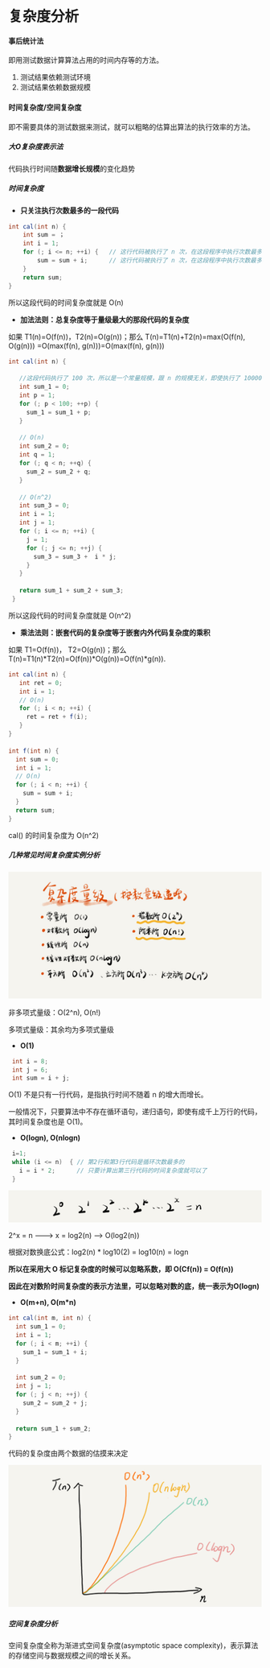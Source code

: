 # 复杂度分析

#### 事后统计法

即用测试数据计算算法占用的时间内存等的方法。

1. 测试结果依赖测试环境
2. 测试结果依赖数据规模

#### 时间复杂度/空间复杂度

即不需要具体的测试数据来测试，就可以粗略的估算出算法的执行效率的方法。

##### 大O复杂度表示法

代码执行时间随**数据增长规模**的变化趋势

##### 时间复杂度

* **只关注执行次数最多的一段代码**

```java
int cal(int n) {
    int sum = ；
    int i = 1;
    for (; i <= n; ++i) {   // 这行代码被执行了 n 次，在这段程序中执行次数最多
        sum = sum + i;      // 这行代码被执行了 n 次，在这段程序中执行次数最多
    }
    return sum;
}
```

所以这段代码的时间复杂度就是 O\(n\)

* **加法法则：总复杂度等于量级最大的那段代码的复杂度**

如果 T1\(n\)=O\(f\(n\)\)，T2\(n\)=O\(g\(n\)\)；那么 T\(n\)=T1\(n\)+T2\(n\)=max\(O\(f\(n\), O\(g\(n\)\)\) =O\(max\(f\(n\), g\(n\)\)\)=O\(max\(f\(n\), g\(n\)\)\)

```java
int cal(int n) {

   //这段代码执行了 100 次，所以是一个常量规模，跟 n 的规模无关，即使执行了 10000000 次，对增长趋势并没有影响
   int sum_1 = 0;
   int p = 1;
   for (; p < 100; ++p) {
     sum_1 = sum_1 + p;
   }

   // O(n)
   int sum_2 = 0;
   int q = 1;
   for (; q < n; ++q) {
     sum_2 = sum_2 + q;
   }

   // O(n^2)
   int sum_3 = 0;
   int i = 1;
   int j = 1;
   for (; i <= n; ++i) {
     j = 1; 
     for (; j <= n; ++j) {
       sum_3 = sum_3 +  i * j;
     }
   }

   return sum_1 + sum_2 + sum_3;
 }
```

所以这段代码的时间复杂度就是 O\(n^2\)

* **乘法法则：嵌套代码的复杂度等于嵌套内外代码复杂度的乘积**

如果 T1=O\(f\(n\)\)， T2=O\(g\(n\)\)；那么T\(n\)=T1\(n\)\*T2\(n\)=O\(f\(n\)\)\*O\(g\(n\)\)=O\(f\(n\)\*g\(n\)\).

```java
int cal(int n) {
   int ret = 0; 
   int i = 1;
   // O(n)
   for (; i < n; ++i) {
     ret = ret + f(i);
   } 
} 
 
int f(int n) {
  int sum = 0;
  int i = 1;
  // O(n)
  for (; i < n; ++i) {
    sum = sum + i;
  } 
  return sum;
}
```

cal\(\) 的时间复杂度为 O\(n^2\)

##### 几种常见时间复杂度实例分析

![](./assets/complexitypic.png)

非多项式量级：O(2^n), O(n!)

多项式量级：其余均为多项式量级

- **O(1)**

```java
 int i = 8;
 int j = 6;
 int sum = i + j;
```

O(1) 不是只有一行代码，是指执行时间不随着 n 的增大而增长。

一般情况下，只要算法中不存在循环语句，递归语句，即使有成千上万行的代码，其时间复杂度也是 O(1)。

- **O(logn), O(nlogn)**

```java
 i=1;
 while (i <= n)  { // 第2行和第3行代码是循环次数最多的
   i = i * 2;      // 只要计算出第三行代码的时间复杂度就可以了
 }
```

![logn](./assets/logn.jpg)

2^x = n ---> x = log2(n) —> O(log2(n))

根据对数换底公式：log2(n) * log10(2) = log10(n) = logn

**所以在采用大 O 标记复杂度的时候可以忽略系数，即 O(Cf(n)) = O(f(n))**

**因此在对数阶时间复杂度的表示方法里，可以忽略对数的底，统一表示为O(logn)**

- **O(m+n), O(m*n)**

```java
int cal(int m, int n) {
  int sum_1 = 0;
  int i = 1;
  for (; i < m; ++i) {
    sum_1 = sum_1 + i;
  }

  int sum_2 = 0;
  int j = 1;
  for (; j < n; ++j) {
    sum_2 = sum_2 + j;
  }

  return sum_1 + sum_2;
}
```

代码的复杂度由两个数据的估摸来决定

![complexity-graph](./assets/complexity-graph.jpg)

##### 空间复杂度分析

空间复杂度全称为渐进式空间复杂度(asymptotic space complexity)，表示算法的存储空间与数据规模之间的增长关系。






